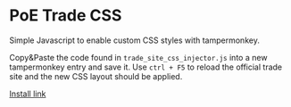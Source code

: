 # PoE Trade CSS
Simple Javascript to enable custom CSS styles with tampermonkey.

Copy&Paste the code found in `trade_site_css_injector.js` into a new tampermonkey entry and save it. 
Use `ctrl + F5` to reload the official trade site and the new CSS layout should be applied.

[Install link](https://raw.githubusercontent.com/Knicklichtjedi/PoE_Trade_CSS/main/trade_site_css_injector.user.js)